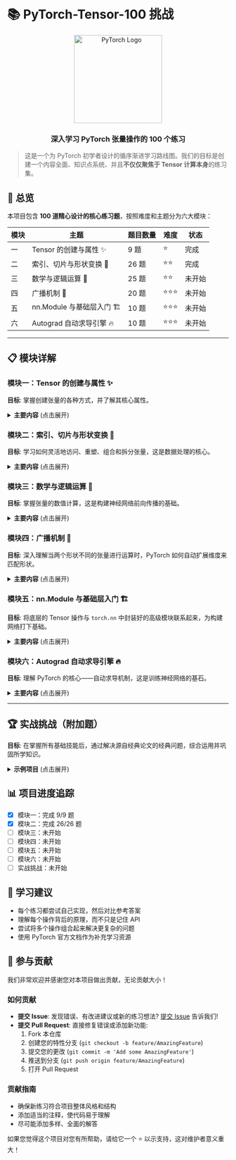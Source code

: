 # 📚 PyTorch-Tensor-100 挑战

<div align="center">
  <img src="https://pytorch.org/assets/images/pytorch-logo.png" width="200px" alt="PyTorch Logo">
  <br>
  <h3>深入学习 PyTorch 张量操作的 100 个练习</h3>
</div>

> 这是一个为 PyTorch 初学者设计的循序渐进学习路线图。我们的目标是创建一个内容全面、知识点系统、并且**不仅仅聚焦于 Tensor 计算本身**的练习集。

## 🎯 总览

本项目包含 **100 道精心设计的核心练习题**，按照难度和主题分为六大模块：

| 模块 | 主题                      | 题目数量 | 难度   | 状态   |
| ---- | ------------------------- | -------- | ------ | ------ |
| 一   | Tensor 的创建与属性 ✨    | 9 题 | ⭐     | 完成 |
| 二   | 索引、切片与形状变换 🔪   | 26 题 | ⭐⭐   | 完成 |
| 三   | 数学与逻辑运算 🧮         | 25 题 | ⭐⭐   | 未开始 |
| 四   | 广播机制 📡               | 20 题 | ⭐⭐⭐ | 未开始 |
| 五   | nn.Module 与基础层入门 🏗️ | 10 题 | ⭐⭐⭐ | 未开始 |
| 六   | Autograd 自动求导引擎 🔥  | 10 题 | ⭐⭐⭐ | 未开始 |

---

## 📋 模块详解

### 模块一：Tensor 的创建与属性 ✨

**目标**: 掌握创建张量的各种方式，并了解其核心属性。

<details>
<summary><b>主要内容</b> (点击展开)</summary>

- 从 Python 列表 / NumPy 数组创建
- 创建常量张量：`zeros`, `ones`, `full`
- 创建随机张量：`rand`, `randn`, `randint`
- 创建序列张量：`arange`, `linspace`
- 获取核心属性：`shape`, `dtype`, `device`
- 仿照其他张量创建：`_like` 系列函数
</details>

### 模块二：索引、切片与形状变换 🔪

**目标**: 学习如何灵活地访问、重塑、组合和拆分张量，这是数据处理的核心。

<details>
<summary><b>主要内容</b> (点击展开)</summary>

- **索引与切片**
  - 基础索引与切片：`[]`
  - 布尔索引：`[True or False]`
  - 高级索引：`index_select`, `gather`
- **形状操作**
  - 改变形状：`view`, `reshape`
  - 交换维度：`permute`, `transpose`
  - 维度操作：`unsqueeze`, `squeeze`
  - 扩展与复制：`expand`, `repeat`
- **组合与拆分**
  - 拼接：`cat`, `stack`
  - 分割：`split`, `chunk`
  - 条件选择与填充：`where`, `scatter_`, `index_put_`, `masked_fill_`
- **内存布局**
  - 连续性：`contiguous`
- **高级应用**
  - 对角线提取：`diagonal`
  - 序列翻转：`flip`
  - 网格生成：`meshgrid`
  </details>

### 模块三：数学与逻辑运算 🧮

**目标**: 掌握张量的数值计算，这是构建神经网络前向传播的基础。

<details>
<summary><b>主要内容</b> (点击展开)</summary>

- **基础运算**
  - 逐元素运算：加、减、乘、除、幂等
  - 矩阵运算：矩阵乘法 (`matmul` 或 `@`)
- **聚合操作**
  - 求和：`sum`
  - 均值：`mean`
  - 最大/最小值：`max`, `min`
  - 标准差：`std`
  - 结合 `dim` 和 `keepdim` 参数
- **逻辑与比较**
  - 比较运算符：`>`, `<`, `==`
  - 逻辑函数：`all`, `any`
  </details>

### 模块四：广播机制 📡

**目标**: 深入理解当两个形状不同的张量进行运算时，PyTorch 如何自动扩展维度来匹配形状。

<details>
<summary><b>主要内容</b> (点击展开)</summary>

- 通过简单示例（如矩阵加向量）直观感受广播
- 分析广播的规则和触发条件
- 一些需要利用广播机制的综合练习
</details>

### 模块五：nn.Module 与基础层入门 🏗️

**目标**: 将底层的 Tensor 操作与 `torch.nn` 中封装好的高级模块联系起来，为构建网络打下基础。

<details>
<summary><b>主要内容</b> (点击展开)</summary>

- **基础层**
  - 全连接层：`nn.Linear`
  - 激活函数层：`nn.ReLU`, `nn.Sigmoid` 等
  - 卷积层：`nn.Conv2d`
- **参数管理**
  - 查看模块参数：`.parameters()`
  - 参数初始化
  </details>

### 模块六：Autograd 自动求导引擎 🔥

**目标**: 理解 PyTorch 的核心——自动求导机制，这是训练神经网络的基石。

<details>
<summary><b>主要内容</b> (点击展开)</summary>

- 设置需要梯度：`requires_grad=True`
- 执行反向传播：`.backward()`
- 访问梯度：`.grad` 并理解梯度累加的特性
- 禁用梯度跟踪：`with torch.no_grad()` 或 `.detach()`
- 理解非标量输出的梯度计算
</details>

---

## 🏆 实战挑战（附加题）

**目标**: 在掌握所有基础技能后，通过解决源自经典论文的经典问题，综合运用并巩固所学知识。

<details>
<summary><b>示例项目</b> (点击展开)</summary>

- **Transformer**: 实现注意力掩码、位置编码
- **ViT**: 实现图像的patch提取部分
- **手动实现卷积**: 使用张量操作模拟 `nn.Conv2d`
</details>

## 📊 项目进度追踪

- [x] 模块一：完成 9/9 题
- [x] 模块二：完成 26/26 题
- [ ] 模块三：未开始
- [ ] 模块四：未开始
- [ ] 模块五：未开始
- [ ] 模块六：未开始
- [ ] 实战挑战：未开始

## 📝 学习建议

- 每个练习都尝试自己实现，然后对比参考答案
- 理解每个操作背后的原理，而不只是记住 API
- 尝试将多个操作组合起来解决更复杂的问题
- 使用 PyTorch 官方文档作为补充学习资源

## 🤝 参与贡献

我们非常欢迎并感谢您对本项目做出贡献，无论贡献大小！

### 如何贡献

- **提交 Issue**: 发现错误、有改进建议或新的练习想法? [提交 Issue](../../issues/new) 告诉我们!
- **提交 Pull Request**: 直接修复错误或添加新功能:
  1. Fork 本仓库
  2. 创建您的特性分支 (`git checkout -b feature/AmazingFeature`)
  3. 提交您的更改 (`git commit -m 'Add some AmazingFeature'`)
  4. 推送到分支 (`git push origin feature/AmazingFeature`)
  5. 打开 Pull Request

### 贡献指南

- 确保新练习符合项目整体风格和结构
- 添加适当的注释，使代码易于理解
- 尽可能添加多样、全面的解答

如果您觉得这个项目对您有所帮助，请给它一个 ⭐️ 以示支持，这对维护者意义重大！
